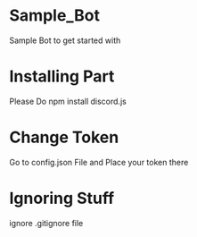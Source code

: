 # Sample_Bot
Sample Bot to get started with

# Installing Part
Please Do 
npm install discord.js

# Change Token
Go to config.json File and 
Place your token there

# Ignoring Stuff
ignore .gitignore file